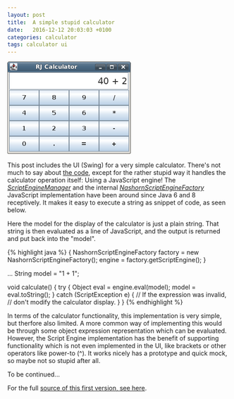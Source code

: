 ```yaml
---
layout: post
title:  A simple stupid calculator  
date:   2016-12-12 20:03:03 +0100
categories: calculator
tags: calculator ui
---
```


![Calculator](/assets/rj_calc1.png)

This post includes the UI (Swing) for a very simple calculator. There's not much to say about [the code][src], except for the rather stupid way it handles the calculator operation itself: Using a JavaScript engine! The [*ScriptEngineManager*][SEM] and the internal [*NashornScriptEngineFactory*][NSEF] JavaScript implementation have been around since Java 6 and 8 receptively. It makes it easy to execute a string as snippet of code, as seen below.

Here the model for the display of the calculator is just a plain string. That string is then evaluated as a line of JavaScript, and the output is returned and put back into the "model".


{% highlight java %}
  {
    NashornScriptEngineFactory factory = new NashornScriptEngineFactory();
    engine = factory.getScriptEngine();
  }

  ...
  String model = "1 + 1";

  void calculate() {
    try {
      Object eval = engine.eval(model);
      model = eval.toString();
    } catch (ScriptException e) {
      // If the expression was invalid,
      // don't modify the calculator display.
    }
  }
{% endhighlight %}

In terms of the calculator functionality, this implementation is very simple, but therfore also limited. A more common way of implementing this would be through some object expression representation which can be evaluated. However, the Script Engine implementation has the benefit of supporting functionality which is not even implemented in the UI, like brackets or other operators like power-to (^). It works nicely has a prototype and quick mock, so maybe not so stupid after all.

To be continued...

For the full [source of this first version, see here][src].

[src]: https://github.com/hblok/rememberjava/tree/63a8f7153f0c36fa74368cc3456d33a1ff9d2989/_includes/src/com/rememberjava/calc
[SEM]: https://docs.oracle.com/javase/8/docs/api/index.html?javax/script/ScriptEngineManager.html
[NSEF]: http://docs.oracle.com/javase/8/docs/jdk/api/nashorn/jdk/nashorn/api/scripting/NashornScriptEngineFactory.html
